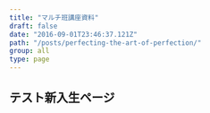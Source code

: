 ```yaml
---
title: "マルチ班講座資料"
draft: false
date: "2016-09-01T23:46:37.121Z"
path: "/posts/perfecting-the-art-of-perfection/"
group: all
type: page
---
```


## テスト新入生ページ